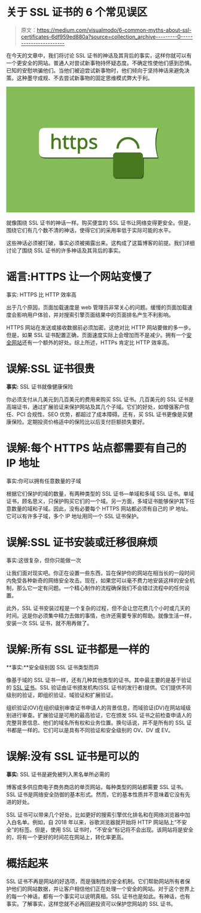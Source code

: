 # 关于 SSL 证书的 6 个常见误区

> 原文：<https://medium.com/visualmodo/6-common-myths-about-ssl-certificates-6df959ed880a?source=collection_archive---------0----------------------->

在今天的文章中，我们将讨论 SSL 证书的神话及其背后的事实，这样你就可以有一个更安全的网站。普通人对尝试新事物持怀疑态度。不确定性使他们感到恐惧。已知的安慰哄骗他们。当他们被迫尝试新事物时，他们倾向于坚持神话来避免决策。这种墨守成规、不去尝试新事物的固定思维模式弊大于利。

![](img/83069dad29ae5f574f5f608f1d6b2e4d.png)

就像围绕 SSL 证书的神话一样。购买便宜的 SSL 证书让网络变得更安全。但是，围绕它们有几个数不清的神话，使得它们的采用率低于实际可能的水平。

这些神话必须被打破，事实必须被揭露出来。这构成了这篇博客的前提。我们详细讨论了围绕 SSL 证书的许多神话及其背后的事实。

# 谣言:HTTPS 让一个网站变慢了

事实: HTTPS 比 HTTP 效率高

出于几个原因，页面加载速度是 web 管理员非常关心的问题。缓慢的页面加载速度会影响用户体验，并对搜索引擎页面结果中的页面排名产生不利影响。

HTTPS 网站在发送或接收数据前必须加密。这绝对比 HTTP 网站要做的多一步。但是，如果 SSL 证书配置正确，页面速度实际上会增加而不是减少。拥有一个[安全网站](https://visualmodo.com/make-secure-wordpress-sites/)还有一个额外的好处。综上所述，HTTPs 肯定比 HTTP 效率高。

# 误解:SSL 证书很贵

**事实:** SSL 证书就像健康保险

你必须支付从几美元到几百美元的费用来购买 SSL 证书。几百美元的 SSL 证书是高端证书，通过扩展验证来保护网站及其几个子域。它们的好处，如增强客户信任、PCI 合规性、SEO 优势，都超过了成本障碍。还有，买 SSL 证书更像是买健康保险。定期投资价格适中的保险比以后支付巨额损失要好。

# 误解:每个 HTTPS 站点都需要有自己的 IP 地址

事实:你可以拥有任意数量的子域

根据它们保护的域的数量，有两种类型的 SSL 证书—单域和多域 SSL 证书。单域证书，顾名思义，只保护购买它们的一个域。另一方面，多域证书能够保护其下任意数量的域和子域。因此，没有必要每个 HTTPS 网站都必须有自己的 IP 地址。它可以有许多子域，多个 IP 地址用同一个 SSL 证书保护。

# 误解:SSL 证书安装或迁移很麻烦

事实:这很复杂，但你只能做一次

让我们面对现实吧。你正在设置一些东西，旨在保护你的网站在相当长的一段时间内免受各种新奇的网络安全攻击。现在，如果您可以毫不费力地安装这样的安全机制，那么它一定有问题。一个精心制作的流程确保我们不会错过流程中的任何设置。

此外，SSL 证书安装过程是一个复杂的过程，但不会让您花费几个小时或几天的时间。这是你必须集中精力去做的事情，也许还需要专家的帮助。就像生活一样，安装一次 SSL 证书，就不用再做了。

# 误解:所有 SSL 证书都是一样的

**事实:**安全级别因 SSL 证书类型而异

像基于域的 SSL 证书一样，还有几种其他类型的证书。其中最主要的是基于验证的 [SSL 证书](https://visualmodo.com/https-ssl-migration-guide/)。SSL 验证由证书颁发机构(SSL 证书的发行者)提供。它们提供不同级别的验证，即组织验证、域验证和扩展验证。

组织验证(OV)在组织级别审查证书申请人的背景信息，而域验证(DV)在网站域级别进行审查。扩展验证是可用的最高验证，它在颁发 SSL 证书之前检查申请人的完整背景信息、他们的域名所有权和业务位置。换句话说，并不是所有的 SSL 证书都是一样的。它们可以是具有不同验证和安全级别的 OV、DV 或 EV。

# 误解:没有 SSL 证书是可以的

**事实:** SSL 证书是避免被列入黑名单所必需的

博客或多供应商电子商务商店的单页网站，每种类型的网站都需要 SSL 证书。SSL 证书是网络安全防御的基本形式。然而，它的基本性质并不意味着它没有先进的好处。

SSL 证书可以带来几个好处，比如更好的搜索引擎优化排名和在网络浏览器中加入白名单。例如，自 2018 年以来，谷歌浏览器就开始将 HTTP 网站贴上“不安全”的标签。但是，使用 SSL 证书时，“不安全”标记将不会出现。该网站将是安全的，将有一个更好的时间花在网站上，转化率更高。

# 概括起来

SSL 证书不再是网站的好选项，而是强制性的安全机制。它们帮助网站所有者保护他们的网站数据，并让客户相信他们正在处理一个安全的网站。对于这个世界上的每一个神话，都有一个事实可以说明真相。SSL 证书也是如此。有神话，也有事实。了解事实，这样您就不必再回避投资可以保护您网站的 SSL 证书。